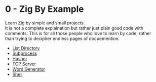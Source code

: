 # 0 - Zig By Example
Learn Zig by simple and small projects.  
It is not a complete explaination but rather just plain good code with comments.
This is for all those people who love to learn by code, rather than trying to decipher endless pages of docuemention.  

- [List Directory](/list-directory.md)
- [Subprocess](/subprocess.md)
- [Hasher](/hasher.md)
- [TCP Server](/tcp-server.md)
- [Word Generator](/word-generator.md)
- [Shell](/shell.md)
